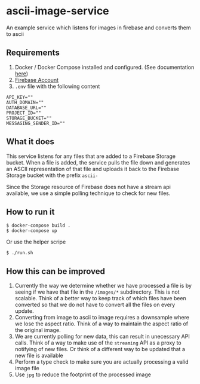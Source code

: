 # ascii-image-service
An example service which listens for images in firebase and converts them to ascii

## Requirements
1. Docker / Docker Compose installed and configured. (See documentation [here](https://docs.docker.com/engine/installation/))
2. [Firebase Account](https://firebase.google.com)
3. ```.env``` file with the following content
```
API_KEY=""
AUTH_DOMAIN=""
DATABASE_URL=""
PROJECT_ID=""
STORAGE_BUCKET=""
MESSAGING_SENDER_ID=""
```

## What it does
This service listens for any files that are added to a Firebase Storage bucket. When a file is added, the service pulls the file down and generates an ASCII representation of that file and uploads it back to the Firebase Storage bucket with the prefix ```ascii-```

Since the Storage resource of Firebase does not have a stream api available, we use a simple polling technique to check for new files.

## How to run it
```
$ docker-compose build .
$ docker-compose up
```
Or use the helper scripe
```
$ ./run.sh
```


## How this can be improved
1. Currently the way we determine whether we have processed a file is by seeing if we have that file in the ```/images/*``` subdirectory. This is not scalable. Think of a better way to keep track of which files have been converted so that we do not have to convert all the files on every update.
2. Converting from image to ascii to image requires a downsample where we lose the aspect ratio. Think of a way to maintain the aspect ratio of the original image. 
3. We are currently polling for new data, this can result in unecessary API calls. Think of a way to make use of the ```streaming``` API as a proxy to notifying of new files. Or think of a different way to be updated that a new file is available
4. Perform a type check to make sure you are actually processing a valid image file
5. Use ```jpg``` to reduce the footprint of the processed image
